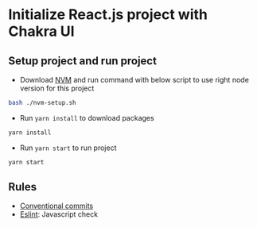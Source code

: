 # Initialize React.js project with Chakra UI

## Setup project and run project

- Download [NVM](https://github.com/nvm-sh/nvm) and run command with below script to use right node version for this project

```sh
bash ./nvm-setup.sh
```

- Run `yarn install` to download packages

```sh
yarn install
```

- Run `yarn start` to run project

```sh
yarn start
```

## Rules

- [Conventional commits](https://github.com/conventional-changelog/commitlint/tree/master/%40commitlint/config-conventional)
- [Eslint](https://eslint.org/): Javascript check
